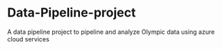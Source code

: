 # Data-Pipeline-project
A data pipeline project to pipeline and analyze Olympic data using azure cloud services
